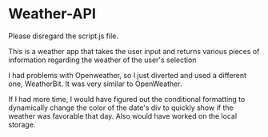# Weather-API
Please disregard the script.js file.

This is a weather app that takes the user input and returns various pieces of information regarding the weather of the user's selection


I had problems with Openweather, so I just diverted and used a different one, WeatherBit.  It was very similar to OpenWeather.


If I had more time, I would have figured out the conditional formatting to dynamically change the color of the date's div to quickly show if the weather was favorable that day.
Also would have worked on the local storage.
